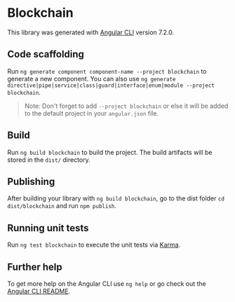 # Blockchain

This library was generated with [Angular CLI](https://github.com/angular/angular-cli) version 7.2.0.

## Code scaffolding

Run `ng generate component component-name --project blockchain` to generate a new component. You can also use `ng generate directive|pipe|service|class|guard|interface|enum|module --project blockchain`.
> Note: Don't forget to add `--project blockchain` or else it will be added to the default project in your `angular.json` file. 

## Build

Run `ng build blockchain` to build the project. The build artifacts will be stored in the `dist/` directory.

## Publishing

After building your library with `ng build blockchain`, go to the dist folder `cd dist/blockchain` and run `npm publish`.

## Running unit tests

Run `ng test blockchain` to execute the unit tests via [Karma](https://karma-runner.github.io).

## Further help

To get more help on the Angular CLI use `ng help` or go check out the [Angular CLI README](https://github.com/angular/angular-cli/blob/master/README.md).

